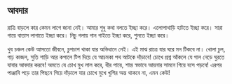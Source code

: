 ## আবদার

রাত্রি বাড়লে কার কেমন লাগে জানা নেই। আমার শুধু কথা বলতে ইচ্ছা করে। এলোপাথাড়ি হাটতে ইচ্ছা করে। সারা গায়ে বাতাস লাগাতে ইচ্ছা করে। নিচু গলায় গান গাইতে ইচ্ছা করে, শুনতে ইচ্ছা করে।

খুব চঞ্চল কেউ আসতো জীবনে, চুপচাপ থাকা যার অভিধানে নেই। এই মাঝ রাত্রে যার ঘরে মন টিকবে না। খোলা চুল, গাঢ় কাজল, সুতি শাড়ি আর কপালে টিপ দিয়ে যে আচমকা পথ আটকে দাঁড়াবে! চোখে প্রশ্ন আঁকলে যে গাল নেড়ে ঘুরতে যাবার আবদার করবে! অমতে যে চোখ মুখ লাল করে, ধীর পায়ে, শান্ত স্বভাবে আয়নার সামনে গিয়ে বসে পড়বে! এরপর পাঞ্জাবি পড়ে তার পিছনে গিয়ে দাঁড়ালে যার চোখে মুখে খুশির অন্ত থাকবে না, এমন কেউ!
